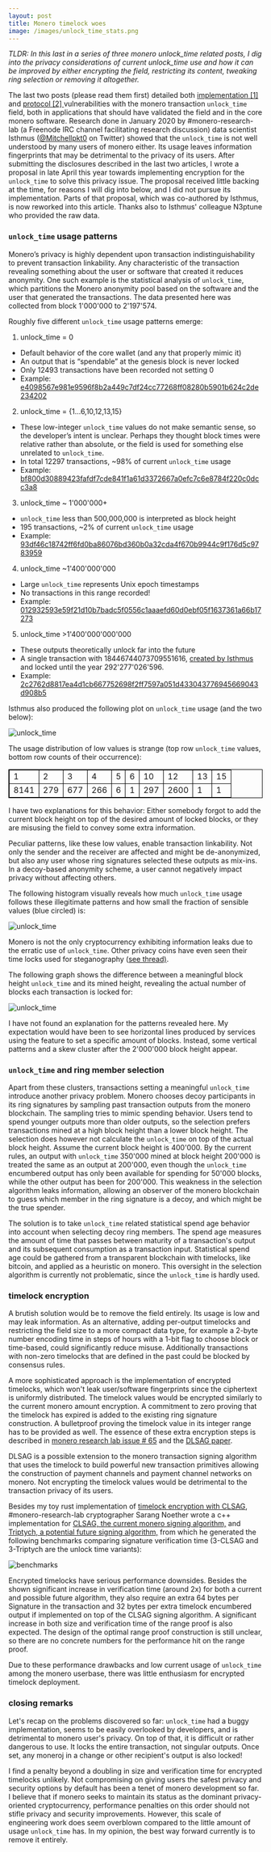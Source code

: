 ```yaml
---
layout: post
title: Monero timelock woes
image: /images/unlock_time_stats.png
---
```


*TLDR: In this last in a series of three monero unlock_time related posts, I dig
into the privacy considerations of current unlock_time use and how it can be
improved by either encrypting the field, restricting its content, tweaking
ring selection or removing it altogether.*

The last two posts (please read them first) detailed both [implementation [1]
](../Wallet-Timelock) and [protocol [2] ](../Monero-Unlock-Time-Vulns)
vulnerabilities with the monero transaction `unlock_time` field, both in
applications that should have validated the field and in the core monero
software. Research done in January 2020 by #monero-research-lab (a Freenode IRC
channel facilitating research discussion) data scientist Isthmus
([@Mitchellpkt0](https://twitter.com/Mitchellpkt0) on Twitter) showed that the
`unlock_time` is not well understood by many users of monero either. Its usage
leaves information fingerprints that may be detrimental to the privacy of its
users. After submitting the disclosures described in the last two articles, I
wrote a proposal in late April this year towards implementing encryption for
the `unlock_time` to solve this privacy issue. The proposal received little
backing at the time, for reasons I will dig into below, and I did not pursue
its implementation. Parts of that proposal, which was co-authored by Isthmus,
is now reworked into this article. Thanks also to Isthmus' colleague N3ptune
who provided the raw data.

### `unlock_time` usage patterns

Monero’s privacy is highly dependent upon transaction indistinguishability to
prevent transaction linkability. Any characteristic of the transaction
revealing something about the user or software that created it reduces
anonymity. One such example is the statistical analysis of `unlock_time`, which
partitions the Monero anonymity pool based on the software and the user that
generated the transactions. The data presented here was collected from block
1'000'000 to 2'197'574.

Roughly five different `unlock_time` usage patterns emerge:

1. unlock_time = 0
* Default behavior of the core wallet (and any that properly mimic it)
* An output that is “spendable” at the genesis block is never locked
* Only 12493 transactions have been recorded not setting 0
* Example:
  [e4098567e981e9596f8b2a449c7df24cc77268ff08280b5901b624c2de234202](https://localmonero.co/blocks/search/e4098567e981e9596f8b2a449c7df24cc77268ff08280b5901b624c2de234202)
2. unlock_time = {1...6,10,12,13,15}
* These low-integer `unlock_time` values do not make semantic sense, so the developer’s intent is unclear. Perhaps they thought block times were relative rather than absolute, or the field is used for something else unrelated to `unlock_time`.
* In total 12297 transactions, ~98% of current `unlock_time` usage
* Example: [bf800d30889423fafdf7cde841f1a61d3372667a0efc7c6e8784f220c0dcc3a8](https://localmonero.co/blocks/search/bf800d30889423fafdf7cde841f1a61d3372667a0efc7c6e8784f220c0dcc3a8)
3. unlock_time ~ 1'000'000+
*  `unlock_time` less than 500,000,000 is interpreted as block height
* 195 transactions, ~2% of current `unlock_time` usage
* Example:
  [93df46c18742ff6fd0ba86076bd360b0a32cda4f670b9944c9f176d5c9783959](https://localmonero.co/blocks/search/93df46c18742ff6fd0ba86076bd360b0a32cda4f670b9944c9f176d5c9783959)
4. unlock_time ~1'400'000'000
* Large `unlock_time` represents Unix epoch timestamps
* No transactions in this range recorded!
* Example:
  [012932593e59f21d10b7badc5f0556c1aaaefd60d0ebf05f1637361a66b17273](https://localmonero.co/blocks/search/012932593e59f21d10b7badc5f0556c1aaaefd60d0ebf05f1637361a66b17273)
5. unlock_time >1'400'000'000'000
* These outputs theoretically unlock far into the future
* A single transaction with 18446744073709551616, [created by Isthmus](https://twitter.com/Mitchellpkt0/status/1251621277179146240) and locked until the year 292'277'026'596.
* Example:
  [2c2762d8817ea4d1cb667752698f2ff7597a051d433043776945669043d908b5](https://localmonero.co/blocks/search/2c2762d8817ea4d1cb667752698f2ff7597a051d433043776945669043d908b5)

Isthmus also produced the following plot on `unlock_time` usage (and the two
below):

![unlock_time](/images/unlock_time_stats.png "unlock_time dot graph")

The usage distribution of low values is strange (top row `unlock_time`
values, bottom row counts of their occurrence):

<style>
table, th, td {
  border: 1px solid black;
  table-layout: fixed;
}
</style>

<table style="width:100%">
  <tr>
    <td>1</td>
    <td>2</td>
    <td>3</td>
    <td>4</td>
    <td>5</td>
    <td>6</td>
    <td>10</td>
    <td>12</td>
    <td>13</td>
    <td>15</td>
  </tr>
  <tr>
    <td>8141</td>
    <td>279</td>
    <td>677</td>
    <td>266</td>
    <td>6</td>
    <td>1</td>
    <td>297</td>
    <td>2600</td>
    <td>1</td>
    <td>1</td>
  </tr>
</table>

I have two explanations for this behavior: Either somebody forgot to add the
current block height on top of the desired amount of locked blocks, or they are
misusing the field to convey some extra information.

Peculiar patterns, like these low values, enable transaction linkability. Not
only the sender and the receiver are affected and might be de-anonymized, but
also any user whose ring signatures selected these outputs as mix-ins. In a
decoy-based anonymity scheme, a user cannot negatively impact privacy without
affecting others. 

The following histogram visually reveals how much `unlock_time` usage follows
these illegitimate patterns and how small the fraction of sensible values (blue
circled) is:

![unlock_time](/images/unlock_time_histogram.png "unlock_time histogram, blue are the legitimate values")

Monero is not the only cryptocurrency exhibiting information leaks due to the
erratic use of `unlock_time`. Other privacy coins have even seen their time
locks used for steganography ([see
thread)](https://twitter.com/f2pool_official/status/1246154346481381378).

The following graph shows the difference between a meaningful block height
`unlock_time` and its mined height, revealing the actual number of blocks each
transaction is locked for:

![unlock_time](/images/diff_height_lock.png "unlock_time difference from block height")

I have not found an explanation for the patterns revealed here. My expectation
would have been to see horizontal lines produced by services using the feature
to set a specific amount of blocks. Instead, some vertical patterns and a skew
cluster after the 2'000'000 block height appear.

### `unlock_time` and ring member selection

Apart from these clusters, transactions setting a meaningful `unlock_time`
introduce another privacy problem. Monero chooses decoy participants in its
ring signatures by sampling past transaction outputs from the monero
blockchain. The sampling tries to mimic spending behavior. Users tend to spend
younger outputs more than older outputs, so the selection prefers transactions
mined at a high block height than a lower block height. The selection does
however not calculate the `unlock_time` on top of the actual block height.
Assume the current block height is 400'000.  By the current rules, an output
with `unlock_time` 350'000 mined at block height 200'000 is treated the same as
an output at 200'000, even though the `unlock_time` encumbered output has only
been available for spending for 50'000 blocks, while the other output has been
for 200'000. This weakness in the selection algorithm leaks information,
allowing an observer of the monero blockchain to guess which member in the ring
signature is a decoy, and which might be the true spender.

The solution is to take `unlock_time` related statistical spend age
behavior into account when selecting decoy ring members. The spend age measures
the amount of time that passes between maturity of a transaction's output and
its subsequent consumption as a transaction input.  Statistical spend age could
be gathered from a transparent blockchain with timelocks, like bitcoin, and
applied as a heuristic on monero. This oversight in the selection algorithm is
currently not problematic, since the `unlock_time` is hardly used.

### timelock encryption

A brutish solution would be to remove the field entirely. Its usage is low and
may leak information. As an alternative, adding per-output timelocks and
restricting the field size to a more compact data type, for example a 2-byte
number encoding time in steps of hours with a 1-bit flag to choose block or
time-based, could significantly reduce misuse. Additionally transactions with
non-zero timelocks that are defined in the past could be blocked by consensus
rules.

A more sophisticated approach is the implementation of encrypted timelocks,
which won't leak user/software fingerprints since the ciphertext is uniformly
distributed. The timelock values would be encrypted similarly to the current
monero amount encryption. A commitment to zero proving that the timelock has
expired is added to the existing ring signature construction. A bulletproof
proving the timelock value in its integer range has to be provided as well.
The essence of these extra encryption steps is described in [monero research
lab issue # 65](https://github.com/monero-project/research-lab/issues/65) and
the [DLSAG paper](https://eprint.iacr.org/2019/595.pdf). 

DLSAG is a possible extension to the monero transaction signing algorithm that
uses the timelock to build powerful new transaction primitives allowing the
construction of payment channels and payment channel networks on monero. Not
encrypting the timelock values would be detrimental to the transaction
privacy of its users.

Besides my toy rust implementation of [timelock encryption with
CLSAG](https://github.com/TheCharlatan/rs-xmr-cryp/blob/master/timelock/src/main.rs),
\#monero-research-lab cryptographer Sarang Noether wrote a c++ implementation
for [CLSAG, the current monero signing
algorithm,](https://github.com/SarangNoether/monero/tree/3-clsag-update) and
[Triptych, a potential future signing
algorithm,](https://github.com/SarangNoether/monero/tree/3-triptych) from which
he generated the following benchmarks comparing signature verification time
(3-CLSAG and 3-Triptych are the unlock time variants):

![benchmarks](/images/encrypted_locktime_benchmarks.png "encrypted
`unlock_time` benchmarks")

Encrypted timelocks have serious performance downsides. Besides the shown
significant increase in verification time (around 2x) for both a current and
possible future algorithm, they also require an extra 64 bytes per Signature in
the transaction and 32 bytes per extra timelock encumbered output if
implemented on top of the CLSAG signing algorithm. A significant increase in
both size and verification time of the range proof is also expected. The design
of the optimal range proof construction is still unclear, so there are no
concrete numbers for the performance hit on the range proof.

Due to these performance drawbacks and low current usage of `unlock_time` among
the monero userbase, there was little enthusiasm for encrypted timelock
deployment.

### closing remarks

Let's recap on the problems discovered so far: `unlock_time` had a buggy
implementation, seems to be easily overlooked by developers, and is detrimental
to monero user's privacy. On top of that, it is difficult or rather dangerous
to use. It locks the entire transaction, not singular outputs. Once set, any
moneroj in a change or other recipient's output is also locked!

I find a penalty beyond a doubling in size and verification time for encrypted
timelocks unlikely. Not compromising on giving users the safest privacy and
security options by default has been a tenet of monero development so far. I
believe that if monero seeks to maintain its status as the dominant
privacy-oriented cryptocurrency, performance penalties on this order should not
stifle privacy and security improvements. However, this scale of engineering
work does seem overblown compared to the little amount of usage `unlock_time`
has. In my opinion, the best way forward currently is to remove it entirely.


